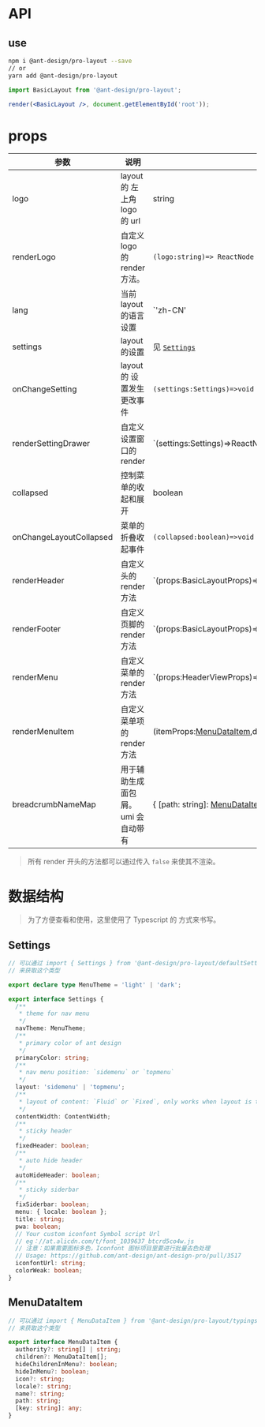 # API

## use

```bash
npm i @ant-design/pro-layout --save
// or
yarn add @ant-design/pro-layout
```

```jsx
import BasicLayout from '@ant-design/pro-layout';

render(<BasicLayout />, document.getElementById('root'));
```

# props

| 参数 | 说明 | 类型 | 默认值 |
| --- | --- | --- | --- |
| logo | layout 的 左上角 logo 的 url | string | '' |
| renderLogo | 自定义 logo 的 render 方法。 | `(logo:string)=> ReactNode` | - |
| lang | 当前 layout 的语言设置 | `'zh-CN' | 'zh-TW' | 'en-US'` | navigator.language |
| settings | layout 的设置 | 见 [`Settings`](#Settings) | `defaultSettings` | - |
| onChangeSetting | layout 的 设置发生更改事件 | `(settings:Settings)=>void` | - |
| renderSettingDrawer | 自定义设置窗口的 render | `(settings:Settings)=>ReactNode | false` | - |
| collapsed | 控制菜单的收起和展开 | boolean | true |
| onChangeLayoutCollapsed | 菜单的折叠收起事件 | `(collapsed:boolean)=>void` | - |
| renderHeader | 自定义头的 render 方法 | `(props:BasicLayoutProps)=>ReactNode| false` | - |
| renderFooter | 自定义页脚的 render 方法 | `(props:BasicLayoutProps)=>ReactNode| false` | - |
| renderMenu | 自定义菜单的 render 方法 | `(props:HeaderViewProps)=>ReactNode| false` | - |
| renderMenuItem | 自定义菜单项的 render 方法 | (itemProps:[MenuDataItem](#MenuDataItem),defaultItem:ReactNode)=>ReactNode | - |
| breadcrumbNameMap | 用于辅助生成面包屑。umi 会自动带有 | { [path: string]: [MenuDataItem](#MenuDataItem) } | - |

> 所有 render 开头的方法都可以通过传入 `false` 来使其不渲染。

# 数据结构

> 为了方便查看和使用，这里使用了 Typescript 的 方式来书写。

## Settings

```ts
// 可以通过 import { Settings } from '@ant-design/pro-layout/defaultSettings'
// 来获取这个类型

export declare type MenuTheme = 'light' | 'dark';

export interface Settings {
  /**
   * theme for nav menu
   */
  navTheme: MenuTheme;
  /**
   * primary color of ant design
   */
  primaryColor: string;
  /**
   * nav menu position: `sidemenu` or `topmenu`
   */
  layout: 'sidemenu' | 'topmenu';
  /**
   * layout of content: `Fluid` or `Fixed`, only works when layout is topmenu
   */
  contentWidth: ContentWidth;
  /**
   * sticky header
   */
  fixedHeader: boolean;
  /**
   * auto hide header
   */
  autoHideHeader: boolean;
  /**
   * sticky siderbar
   */
  fixSiderbar: boolean;
  menu: { locale: boolean };
  title: string;
  pwa: boolean;
  // Your custom iconfont Symbol script Url
  // eg：//at.alicdn.com/t/font_1039637_btcrd5co4w.js
  // 注意：如果需要图标多色，Iconfont 图标项目里要进行批量去色处理
  // Usage: https://github.com/ant-design/ant-design-pro/pull/3517
  iconfontUrl: string;
  colorWeak: boolean;
}
```

## MenuDataItem

```ts
// 可以通过 import { MenuDataItem } from '@ant-design/pro-layout/typings'
// 来获取这个类型

export interface MenuDataItem {
  authority?: string[] | string;
  children?: MenuDataItem[];
  hideChildrenInMenu?: boolean;
  hideInMenu?: boolean;
  icon?: string;
  locale?: string;
  name?: string;
  path: string;
  [key: string]: any;
}
```
